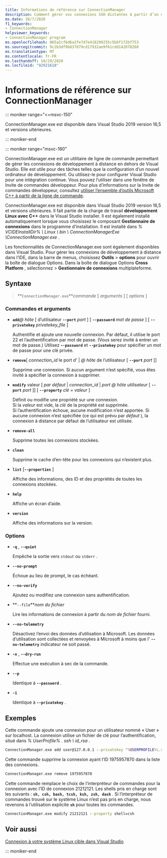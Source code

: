 ```yaml
---
title: Informations de référence sur ConnectionManager
description: Comment gérer vos connexions SSH distantes à partir d’un outil de ligne de commande.
ms.date: 10/7/2020
f1_keywords:
- ConnectionManager
helpviewer_keywords:
- ConnectionManager program
ms.openlocfilehash: 065a2cf6d6a2fe7d7e418299255c5bbf1f2bf753
ms.sourcegitcommit: 9c2b3df9b837879cd17932ae9f61cdd142078260
ms.translationtype: MT
ms.contentlocale: fr-FR
ms.lasthandoff: 10/29/2020
ms.locfileid: "92921618"
---
```

# <a name="connectionmanager-reference"></a>Informations de référence sur ConnectionManager

::: moniker range="<=msvc-150"

ConnectionManager.exe est disponible dans Visual Studio 2019 version 16,5 et versions ultérieures.

::: moniker-end

::: moniker range="msvc-160"

ConnectionManager.exe est un utilitaire de ligne de commande permettant de gérer les connexions de développement à distance en dehors de Visual Studio. Elle est utile pour des tâches telles que la configuration d’un nouvel ordinateur de développement. Ou utilisez-le pour configurer Visual Studio pour une intégration continue. Vous pouvez l’utiliser dans une fenêtre de Invite de commandes développeur. Pour plus d’informations sur la Invite de commandes développeur, consultez [utiliser l’ensemble d’outils Microsoft C++ à partir de la ligne de commande](../build/building-on-the-command-line.md).

ConnectionManager.exe est disponible dans Visual Studio 2019 version 16,5 et versions ultérieures. Il fait partie de la charge de travail **développement Linux avec C++** dans le Visual Studio installer. Il est également installé automatiquement lorsque vous choisissez le composant **Gestionnaire de connexions** dans le programme d’installation. Il est installé dans *% VCIDEInstallDir% \\ Linux \\ bin \\ ConnectionManagerExe \\ConnectionManager.exe* .

Les fonctionnalités de ConnectionManager.exe sont également disponibles dans Visual Studio. Pour gérer les connexions de développement à distance dans l’IDE, dans la barre de menus, choisissez **Outils**  >  **options** pour ouvrir la boîte de dialogue Options. Dans la boîte de dialogue Options **Cross Platform** , sélectionnez  >  **Gestionnaire de connexions** multiplateforme.

## <a name="syntax"></a>Syntaxe

> **`ConnectionManager.exe`***commande* \[ *arguments* ] \[ *options* ]

### <a name="commands-and-arguments"></a>Commandes et arguments

- **`add`***\@ hôte* \[ d’utilisateur **`--port`** *port* ] \[ **`--password`** *mot de passe* ] \[ **`--privatekey`** *privatekey_file* ]

  Authentifie et ajoute une nouvelle connexion. Par défaut, il utilise le port 22 et l’authentification par mot de passe. (Vous serez invité à entrer un mot de passe.) Utilisez **-`-password`** et **`--privatekey`** pour spécifier un mot de passe pour une clé privée.

- **`remove`**\[ *connection_id* le port d' \| *\@ hôte* de l’utilisateur \[ **`--port`** *port* ]]

  Supprime une connexion. Si aucun argument n’est spécifié, vous êtes invité à spécifier la connexion à supprimer.
  
- **`modify`** valeur \[ *par défaut* \| *connection_id* \| *port \@ hôte utilisateur* \[ **`--port`** *port* ]] \[ **`--property`** *clé = valeur* ]

  Définit ou modifie une propriété sur une connexion. \
  Si la *valeur* est vide, la *clé* de la propriété est supprimée. \
  Si l’authentification échoue, aucune modification n’est apportée.
  Si aucune connexion n’est spécifiée (ce qui est prévu par *défaut* ), la connexion à distance par défaut de l’utilisateur est utilisée.

- **`remove-all`**

  Supprime toutes les connexions stockées.
  
- **`clean`**

  Supprime le cache d’en-tête pour les connexions qui n’existent plus. 

- **`list`** \[**`--properties`** ]

  Affiche des informations, des ID et des propriétés de toutes les connexions stockées. 

- **`help`**

  Affiche un écran d’aide.

- **`version`**

  Affiche des informations sur la version.

### <a name="options"></a>Options

- **`-q`** , **`--quiet`**

  Empêche la sortie vers `stdout` ou `stderr` .

- **`--no-prompt`**

  Échoue au lieu de prompt, le cas échéant.

- **`--no-verify`**

  Ajoutez ou modifiez une connexion sans authentification.

- **`--file`***nom du fichier*

  Lire les informations de connexion à partir du *nom de fichier* fourni.

- **`--no-telemetry`**

  Désactivez l’envoi des données d’utilisation à Microsoft. Les données d’utilisation sont collectées et renvoyées à Microsoft à moins que l' **`--no-telemetry`** indicateur ne soit passé.  

- **`-n`** , **`--dry-run`**

  Effectue une exécution à sec de la commande.
 
- **`--p`**

  Identique à **`--password`** .

- **`-i`**

  Identique à **`--privatekey`** .

## <a name="examples"></a>Exemples

Cette commande ajoute une connexion pour un utilisateur nommé « User » sur localhost. La connexion utilise un fichier de clé pour l’authentification, situé dans *% UserProfile% \. ssh \ id_rsa* .

```cmd
ConnectionManager.exe add user@127.0.0.1 --privatekey "%USERPROFILE%\.ssh\id_rsa"
```

Cette commande supprime la connexion ayant l’ID 1975957870 dans la liste des connexions.

```cmd
ConnectionManager.exe remove 1975957870
```

Cette commande remplace le choix de l’interpréteur de commandes pour la connexion avec l’ID de connexion 21212121. Les shells pris en charge sont les suivants : **`sh, csh, bash, tcsh, ksh, zsh, dash`** . Si l’interpréteur de commandes trouvé sur le système Linux n’est pas pris en charge, nous revenons à l’utilisation explicite **`sh`** pour toutes les commandes.

```cmd
ConnectionManager.exe modify 21212121 --property shell=csh
```

## <a name="see-also"></a>Voir aussi

[Connexion à votre système Linux cible dans Visual Studio](connect-to-your-remote-linux-computer.md)

::: moniker-end